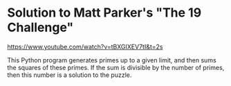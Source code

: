 <h1>Solution to Matt Parker's "The 19 Challenge"</h1>

https://www.youtube.com/watch?v=tBXGIXEV7tI&t=2s

This Python program generates primes up to a given limit, and then sums the squares of these primes.
If the sum is divisible by the number of primes, then this number is a solution to the puzzle.
